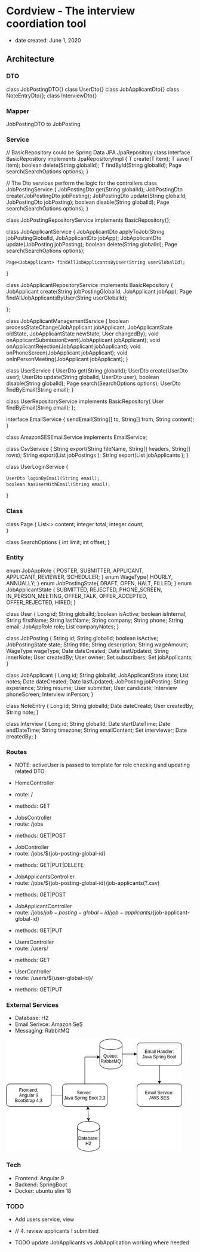 # Cordview - The interview coordiation tool
- date created: June 1, 2020

## Architecture

### DTO

class JobPostingDTO{}
class UserDto{}
class JobApplicantDto{}
class NoteEntryDto{};
class InterviewDto{}


### Mapper

JobPostingDTO to JobPosting

### Service

// BasicRepository could be Spring Data JPA JpaRepository.class
interface BasicRepository<T> implements JpaRepositoryImpl {
    T create(T item);
    T save(T item);
    boolean delete(String globalId);
    T findById(String globalId);
    Page<T> search(SearchOptions options);
}

// The Dto services perform the logic for the controllers
class JobPostingService {
    JobPostingDto get(String globalId);
    JobPostingDto create(JobPostingDto jobPosting);
    JobPostingDto update(String globalId, JobPostingDto jobPosting);
    boolean disable(String globalId);
    Page<JobPostingDto> search(SearchOptions options);
}

class JobPostingRepositoryService implements BasicRepository<JobPosting>{};

class JobApplicantService {
    JobApplicantDto applyToJob(String jobPostingGlobalId, JobApplicantDto jobApp);
    JobApplicantDto update(JobPosting jobPosting);
    boolean delete(String globalId);
    Page<JobPosting> search(SearchOptions options);

    Page<JobApplicant> findAllJobApplicantsByUser(String userGlobalId);    
}

class JobApplicantRepositoryService implements BasicRepository<JobPosting> {
    JobApplicant create(String jobPostingGlobalId, JobApplicant jobApp);
    Page<JobApplicant> findAllJobApplicantsByUser(String userGlobalId);
    
};

class JobApplicantManagementService {
    boolean processStateChange(JobApplicant jobApplicant, JobApplicantState oldState, JobApplicantState newState, User changedBy);
    void onApplicantSubmissionEvent(JobApplicant jobApplicant);
    void onApplicantRejection(JobApplicant jobApplicant);
    void onPhoneScreen(JobApplicant jobApplicant);
    void onInPersonMeeting(JobApplicant jobApplicant);
}

class UserService {
    UserDto get(String globalId);
    UserDto create(UserDto user);
    UserDto update(String globalId, UserDto user);
    boolean disable(String globalId);
    Page<JobPostingDto> search(SearchOptions options);
    UserDto findByEmail(String email);
}

class UserRepositoryService implements BasicRepository<User>{
    User findByEmail(String email);
};


interface EmailService {
    sendEmail(String[] to, String[] from, String content);
}

class AmazonSESEmailService implements EmailService; 

class CsvService {
    String export(String fileName, String[] headers, String[] rows);
    String export(List<JobPosting> jobPostings );
    String export(List<JobApplicant> jobApplicants );
}

class UserLoginService {

    UserDto loginByEmail(String email);
    boolean hasUserWithEmail(String email);

}

### Class

class Page {
    List<> content;
    integer total;
    integer count;  
}

class SearchOptions {
    int limit;
    int offset;
}

### Entity


enum JobAppRole {
    POSTER,
    SUBMITTER,
    APPLICANT,
    APPLICANT_REVIEWER,
    SCHEDULER;
}
enum WageType{
    HOURLY,
    ANNUALLY;
}
enum JobPostingState{
    DRAFT,
    OPEN,
    HALT,
    FILLED;
}
enum JobApplicantState {
    SUBMITTED,
    REJECTED,
    PHONE_SCREEN,
    IN_PERSON_MEETING,
    OFFER_TALK,
    OFFER_ACCEPTED,
    OFFER_REJECTED,
    HIRED;
}

class User {
    Long id;
    String globalId;
    boolean isActive;
    boolean isInternal;
    String firstName;
    String lastName;
    String company;
    String phone;
    String email;
    JobAppRole role;
    List<String> companyNotes;
}

class JobPosting {
    String id;
    String globalId;
    boolean isActive;
    JobPostingState state;
    String title;
    String description;
    String wageAmount;
    WageType wageType;
    Date dateCreated;
    Date lastUpdated;
    String innerNote;
    User createdBy;
    User owner;
    Set<User> subscribers;
    Set<JobApplicant> jobApplicants;
}

class JobApplicant {
    Long id;
    String globalId;
    JobApplicantState state;
    List<NoteEntry> notes;
    Date dateCreated;
    Date lastUpdated;
    JobPosting jobPosting;
    String experience;
    String resume;
    User submitter;
    User candidate;
    Interview phoneScreen;
    Interview inPerson;
}

class NoteEntry {
    Long id;
    String globalId;
    Date dateCreatd;
    User createdBy;
    String note;
}

class Interview {
    Long id;
    String globalId;
    Date startDateTime;
    Date endDateTime;
    String timezone;
    String emailContent;
    Set<User> interviewer;
    Date createdBy;
}

### Routes

- NOTE: activeUser is passed to template for role checking and updating related DTO.

- HomeController
- route: /
- methods: GET
<app-home activeUser=${user}/>
<app-server-error-page/>
<app-404-error-page/>
<app-login/>
<app-account-create-form/>
<app-logout activeUser=${user}/>

- JobsController
- route: /jobs
* methods: GET|POST
<app-job-postings jobs=${jobPostings} activeUser=${user}/>
<app-job-posting-create-form activeUser=${user}/>

- JobController
- route: /jobs/${job-posting-global-id} 
* methods: GET|PUT|DELETE 

<app-job-posting job=${jobPosting}/>
<app-job-posting-subscribe job=${jobPosting} activeUser=${user}/>
<app-job-posting-update-form job=${jobPosting} activeUser=${user}/>
<app-job-posting-application-create-form job=${jobPosting} activeUser=${user}/>

- JobApplicantsController
- route: /jobs/${job-posting-global-id}/job-applicants(?.csv)
* methods: GET|POST
<app-job-applicants job="jobPosting" applicants=${applicants}  activeUser=${user}/> 

- JobApplicantController
- route: /jobs/${job-posting-global-id}/job-applicants/${job-applicant-global-id}
* methods: GET|PUT
<app-job-applicant applicant=${applicant} activeUser=${user}/> 
<app-job-applicant-progress-update-form applicant=${applicant} activeUser=${user}/>
<app-job-applicant-interview interview=${interview} activeUser=${user}/>
<app-job-applicant-note note=${noteEntry} activeUser=${user}/>

- UsersController
- route: /users/
* methods: GET
<app-users users=${users} activeUser=${user}/>

- UserController
- route: /users/${user-global-id}/
* methods: GET|PUT
<app-user user=${user} activeUser=${user}/>
<app-user-update-form user=${user}  activeUser=${user}/>



### External Services

- Database: H2
- Email Serivce: Amazon SeS
- Messaging: RabbitMQ

![](./architecture_v1.png)

### Tech

- Frontend: Angular 9
- Backend: SpringBoot
- Docker: ubuntu slim 18

### TODO

- Add users service, view
* // 4. review applicants I submitted
- TODO update JobApplicants vs JobApplication working where needed

